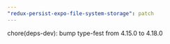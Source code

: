 ```yaml
---
"redux-persist-expo-file-system-storage": patch
---
```


chore(deps-dev): bump type-fest from 4.15.0 to 4.18.0
